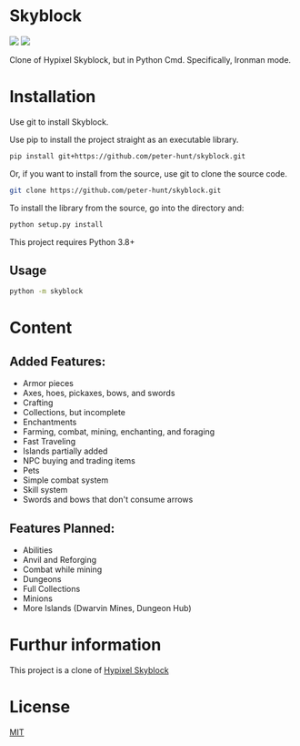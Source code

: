 # Skyblock
![](https://img.shields.io/github/repo-size/peter-hunt/skyblock)
![](https://img.shields.io/github/license/peter-hunt/skyblock)


Clone of Hypixel Skyblock, but in Python Cmd.
Specifically, Ironman mode.

# Installation
Use git to install Skyblock.

Use pip to install the project straight as an executable library.

```bash
pip install git+https://github.com/peter-hunt/skyblock.git
```

Or, if you want to install from the source, use git to clone the source code.

```bash
git clone https://github.com/peter-hunt/skyblock.git
```

To install the library from the source, go into the directory and:

```bash
python setup.py install
```

This project requires Python 3.8+

## Usage
```bash
python -m skyblock
```

# Content
## Added Features:
* Armor pieces
* Axes, hoes, pickaxes, bows, and swords
* Crafting
* Collections, but incomplete
* Enchantments
* Farming, combat, mining, enchanting, and foraging
* Fast Traveling
* Islands partially added
* NPC buying and trading items
* Pets
* Simple combat system
* Skill system
* Swords and bows that don't consume arrows

## Features Planned:
* Abilities
* Anvil and Reforging
* Combat while mining
* Dungeons
* Full Collections
* Minions
* More Islands (Dwarvin Mines, Dungeon Hub)

# Furthur information
This project is a clone of [Hypixel Skyblock](https://hypixel-skyblock.fandom.com/wiki/Hypixel_SkyBlock_Wiki)

# License
[MIT](LICENSE.txt)
